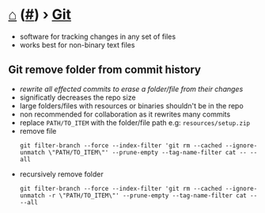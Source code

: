 # [⌂](../README.md) ([#](../README.md#languages)) › [**Git**](../README.md#languages)

- software for tracking changes in any set of files
- works best for non-binary text files

## Git remove folder from commit history
- _rewrite all effected commits to erase a folder/file from their changes_
- significatly decreases the repo size
- large folders/files with resources or binaries shouldn't be in the repo
- non recommended for collaboration as it rewrites many commits
- replace `PATH/TO_ITEM` with the folder/file path e.g: `resources/setup.zip`
- remove file
    ```
    git filter-branch --force --index-filter 'git rm --cached --ignore-unmatch \"PATH/TO_ITEM\"' --prune-empty --tag-name-filter cat -- --all
    ```
- recursively remove folder
    ```
    git filter-branch --force --index-filter 'git rm --cached --ignore-unmatch -r \"PATH/TO_ITEM\"' --prune-empty --tag-name-filter cat -- --all
    ```